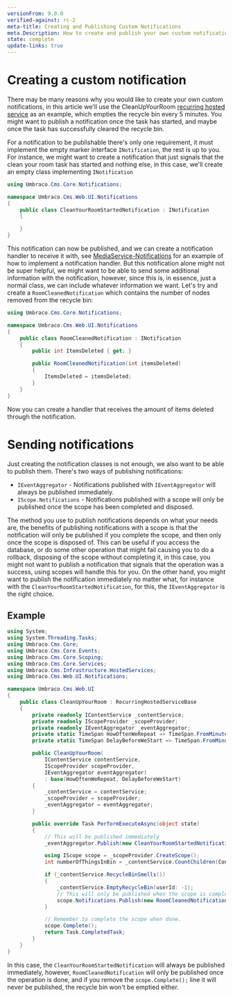 ```yaml
---
versionFrom: 9.0.0
verified-against: rc-2
meta-title: Creating and Publishing Custom Notifications
meta.Description: How to create and publish your own custom notifications
state: complete
update-links: true
---
```


# Creating a custom notification

There may be many reasons why you would like to create your own custom notifications, in this article we'll use the CleanUpYourRoom [recurring hosted service](../Scheduling/index.md) as an example, which empties the recycle bin every 5 minutes. You might want to publish a notification once the task has started, and maybe once the task has successfully cleared the recycle bin.

For a notification to be publishable there's only one requirement, it must implement the empty marker interface `INotification`, the rest is up to you. For instance, we might want to create a notification that just signals that the clean your room task has started and nothing else, in this case, we'll create an empty class implementing `INotification`

```C#
using Umbraco.Cms.Core.Notifications;

namespace Umbraco.Cms.Web.UI.Notifications
{
    public class CleanYourRoomStartedNotification : INotification
    {

    }
}
```

This notification can now be published, and we can create a notification handler to receive it with, see [MediaService-Notifications](../MediaService-Notifications/index.md) for an example of how to implement a notification handler. But this notification alone might not be super helpful, we might want to be able to send some additional information with the notification, however, since this is, in essence, just a normal class, we can include whatever information we want. Let's try and create a `RoomCleanedNotification` which contains the number of nodes removed from the recycle bin:

```C#
using Umbraco.Cms.Core.Notifications;

namespace Umbraco.Cms.Web.UI.Notifications
{
    public class RoomCleanedNotification : INotification
    {
        public int ItemsDeleted { get; }

        public RoomCleanedNotification(int itemsDeleted)
        {
            ItemsDeleted = itemsDeleted;
        }
    }
}
```

Now you can create a handler that receives the amount of items deleted through the notification.

# Sending notifications

Just creating the notification classes is not enough, we also want to be able to publish them. There's two ways of publishing notifications:

* `IEventAggregator` - Notifications published with `IEventAggregator` will always be published immediately.
* `IScope.Notifications` - Notifications published with a scope will only be published once the scope has been completed and disposed. 

The method you use to publish notifications depends on what your needs are, the benefits of publishing notifications with a scope is that the notification will only be published if you complete the scope, and then only once the scope is disposed of. This can be useful if you access the database, or do some other operation that might fail causing you to do a rollback, disposing of the scope without completing it, in this case, you might not want to publish a notification that signals that the operation was a success, using scopes will handle this for you. On the other hand, you might want to publish the notification immediately no matter what, for instance with the `CleanYourRoomStartedNotification`, for this, the `IEventAggregator` is the right choice.

## Example

```C#
using System;
using System.Threading.Tasks;
using Umbraco.Cms.Core;
using Umbraco.Cms.Core.Events;
using Umbraco.Cms.Core.Scoping;
using Umbraco.Cms.Core.Services;
using Umbraco.Cms.Infrastructure.HostedServices;
using Umbraco.Cms.Web.UI.Notifications;

namespace Umbraco.Cms.Web.UI
{
    public class CleanUpYourRoom : RecurringHostedServiceBase
    {
        private readonly IContentService _contentService;
        private readonly IScopeProvider _scopeProvider;
        private readonly IEventAggregator _eventAggregator;
        private static TimeSpan HowOftenWeRepeat => TimeSpan.FromMinutes(5);
        private static TimeSpan DelayBeforeWeStart => TimeSpan.FromMinutes(1);

        public CleanUpYourRoom(
            IContentService contentService,
            IScopeProvider scopeProvider,
            IEventAggregator eventAggregator)
            : base(HowOftenWeRepeat, DelayBeforeWeStart)
        {
            _contentService = contentService;
            _scopeProvider = scopeProvider;
            _eventAggregator = eventAggregator;
        }

        public override Task PerformExecuteAsync(object state)
        {
            // This will be published immediately
            _eventAggregator.Publish(new CleanYourRoomStartedNotification());

            using IScope scope = _scopeProvider.CreateScope();
            int numberOfThingsInBin = _contentService.CountChildren(Constants.System.RecycleBinContent);

            if (_contentService.RecycleBinSmells())
            {
                _contentService.EmptyRecycleBin(userId: -1);
                // This will only be published when the scope is completed and disposed.
                scope.Notifications.Publish(new RoomCleanedNotification(numberOfThingsInBin));
            }

            // Remember to complete the scope when done.
            scope.Complete();
            return Task.CompletedTask;
        }
    }
}
```

In this case, the `CleanYourRoomStartedNotification` will always be published immediately, however, `RoomCleanedNotification` will only be published once the operation is done, and if you remove the `scope.Complete();` line it will never be published, the recycle bin won't be emptied either. 

